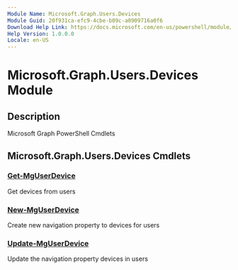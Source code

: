 ```yaml
---
Module Name: Microsoft.Graph.Users.Devices
Module Guid: 20f931ca-efc9-4cbe-b09c-a0909716a0f6
Download Help Link: https://docs.microsoft.com/en-us/powershell/module/microsoft.graph.users.devices
Help Version: 1.0.0.0
Locale: en-US
---
```


# Microsoft.Graph.Users.Devices Module
## Description
Microsoft Graph PowerShell Cmdlets

## Microsoft.Graph.Users.Devices Cmdlets
### [Get-MgUserDevice](Get-MgUserDevice.md)
Get devices from users

### [New-MgUserDevice](New-MgUserDevice.md)
Create new navigation property to devices for users

### [Update-MgUserDevice](Update-MgUserDevice.md)
Update the navigation property devices in users

